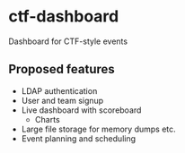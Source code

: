 # ctf-dashboard
Dashboard for CTF-style events

## Proposed features
+ LDAP authentication
+ User and team signup
+ Live dashboard with scoreboard
  + Charts
+ Large file storage for memory dumps etc.
+ Event planning and scheduling
